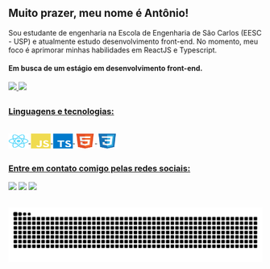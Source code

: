 ## Muito prazer, meu nome é Antônio!
Sou estudante de engenharia na Escola de Engenharia de São Carlos (EESC - USP) e atualmente estudo desenvolvimento front-end. 
No momento, meu foco é aprimorar minhas habilidades em ReactJS e Typescript.

#### Em busca de um estágio em desenvolvimento front-end.
 <div>
  <a href="https://github.com/aq-simei">
   <style="display: inline_block" align="center">
  <img height="180em" src="https://github-readme-stats.vercel.app/api?username=aq-simei&show_icons=true&theme=ocean_dark&include_all_commits=true&count_private=true"/>
  <img height="180em" src="https://github-readme-stats.vercel.app/api/top-langs/?username=aq-simei&layout=compact&langs_count=7&theme=ocean_dark"/>
  
</div>
 
 ##
 
 ### Linguagens e tecnologias:
 
<div style="display: inline_block"><br>
  <img align="center" alt="Antonio-React" height="30" width="40" src="https://raw.githubusercontent.com/devicons/devicon/master/icons/react/react-original.svg">
  <img align="center" alt="Antonio-Js" height="30" width="40" src="https://raw.githubusercontent.com/devicons/devicon/master/icons/javascript/javascript-plain.svg">
  <img align="center" alt="Antonio-Ts" height="30" width="40" src="https://raw.githubusercontent.com/devicons/devicon/master/icons/typescript/typescript-plain.svg">
  <img align="center" alt="Antonio-HTML" height="30" width="40" src="https://raw.githubusercontent.com/devicons/devicon/master/icons/html5/html5-original.svg">
  <img align="center" alt="Antonio-CSS" height="30" width="40" src="https://raw.githubusercontent.com/devicons/devicon/master/icons/css3/css3-original.svg">
  
</div>
  
 ##
 
### Entre em contato comigo pelas redes sociais:
 
<div>
 <a href="https://www.linkedin.com/in/antonio-simei" target="_blank"><img src="https://img.shields.io/badge/-LinkedIn-%230077B5?style=for-the-badge&logo=linkedin&logoColor=white" target="_blank"></a> 
 <a href = "mailto:aq.simei@gmail.com"><img src="https://img.shields.io/badge/-Gmail-%23333?style=for-the-badge&logo=gmail&logoColor=white" target="_blank"></a> 
 <a href="https://instagram.com/aq.simei/" target="_blank"><img src="https://img.shields.io/badge/-Instagram-%23E4405F?style=for-the-badge&logo=instagram&logoColor=white" target="_blank"></a>
   
 <br>
 <br>
 
 
  ![Snake animation](https://github.com/aq-simei/aq-simei/blob/output/github-contribution-grid-snake.svg)
 
</div>

